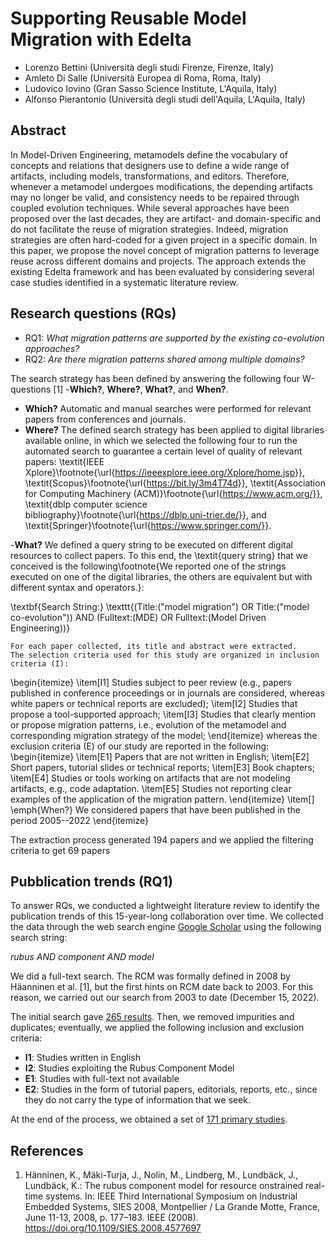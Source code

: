 # Supporting Reusable Model Migration with Edelta
- Lorenzo Bettini (Università degli studi Firenze, Firenze, Italy)
- Amleto Di Salle (Università Europea di Roma, Roma, Italy)
- Ludovico Iovino (Gran Sasso Science Institute, L'Aquila, Italy)
- Alfonso Pierantonio (Università degli studi dell'Aquila, L'Aquila, Italy)

## Abstract
In Model-Driven Engineering, metamodels define the vocabulary of concepts and relations that designers use to define a wide range of artifacts, including models, transformations, and editors. Therefore, whenever a metamodel undergoes modifications, the depending artifacts may no longer be valid, and consistency needs to be repaired through coupled evolution techniques. While several approaches have been proposed over the last decades, they are artifact- and domain-specific and do not facilitate the reuse of migration strategies. Indeed, migration strategies are often hard-coded for a given project in a specific domain. In this paper, we propose the novel concept of migration patterns to leverage reuse across different domains and projects. The approach extends the existing Edelta framework and has been evaluated by considering several case studies identified in a systematic literature review.

## Research questions (RQs)
- RQ1: _What migration patterns are supported by the existing co-evolution approaches?_
- RQ2: _Are there migration patterns shared among multiple domains?_

The search strategy has been defined by answering the following four W-questions [1] -**Which?**, **Where?**, **What?**, and **When?**.

- **Which?** Automatic and manual searches were performed for relevant papers from conferences and journals.
- **Where?** The defined search strategy has been applied to digital libraries available online, in which we selected the following four to run the automated search to guarantee a certain level of quality of relevant papers: \textit{IEEE Xplore}\footnote{\url{https://ieeexplore.ieee.org/Xplore/home.jsp}},
   \textit{Scopus}\footnote{\url{https://bit.ly/3m4T74d}},
    \textit{Association for Computing Machinery (ACM)}\footnote{\url{https://www.acm.org/}},
     \textit{dblp computer science bibliography}\footnote{\url{https://dblp.uni-trier.de/}}, and \textit{Springer}\footnote{\url{https://www.springer.com/}}.

-**What?** We defined a query string to be executed on different digital resources to collect papers. To this end, the \textit{query string} that we conceived is the following\footnote{We reported one of the strings executed on one of the digital libraries, the others are equivalent but with different syntax and operators.}:


\textbf{Search String:} \texttt{(Title:("model migration") OR Title:("model co-evolution")) AND (Fulltext:(MDE) OR Fulltext:(Model Driven Engineering))}

    For each paper collected, its title and abstract were extracted.
    The selection criteria used for this study are organized in inclusion criteria (I):
\begin{itemize}
    \item[I1] Studies subject to peer review (e.g., papers published in conference proceedings or in journals are considered, whereas white papers or technical reports are excluded);
    \item[I2] Studies that propose a tool-supported approach;
    \item[I3] Studies that clearly mention or propose migration patterns, i.e., evolution of the metamodel and corresponding migration strategy of the model;
    \end{itemize}
    whereas the
exclusion criteria (E) of our study are reported in the following:
    \begin{itemize}
    \item[E1] Papers that are not written in English;
    \item[E2] Short papers, tutorial slides or technical reports;
    \item[E3] Book chapters;
    \item[E4] Studies or tools working on artifacts that are not modeling artifacts, e.g., code adaptation. 
\item[E5] Studies not reporting clear examples of the application of the migration pattern.
\end{itemize}
    \item[] \emph{When?} We considered papers that have been published in the period 2005--2022
\end{itemize}

The extraction process generated 194 papers and we applied the filtering criteria to get 69 papers

## Pubblication trends (RQ1)
To answer RQs, we conducted a lightweight literature review to identify the publication trends of this 15-year-long collaboration over time.
We collected the data through the web search engine [Google Scholar](https://scholar.google.com) using the following search string: 

_rubus AND component AND model_

We did a full-text search. The RCM was formally defined in 2008 by Häanninen et al. [1], but the first hints on RCM date back to 2003. 
For this reason, we carried out our search from 2003 to date (December 15, 2022). 

The initial search gave [265 results](google-scholar.csv). Then, we removed impurities and duplicates; eventually, we applied the following inclusion and exclusion criteria:
- **I1**: Studies written in English
- **I2**: Studies exploiting the Rubus Component Model 
- **E1**: Studies with full-text not available
- **E2**: Studies in the form of tutorial papers, editorials, reports, etc., since they do not carry the type of information that we seek.

At the end of the process, we obtained a set of [171 primary studies](final-studies.xlsx).

## References
1. Hänninen, K., Mäki-Turja, J., Nolin, M., Lindberg, M., Lundbäck, J., Lundbäck, K.: The rubus component model for resource onstrained real-time systems. In: IEEE Third International Symposium on Industrial Embedded Systems, SIES 2008, Montpellier / La Grande Motte, France, June 11-13, 2008, p. 177–183. IEEE (2008). https://doi.org/10.1109/SIES.2008.4577697
